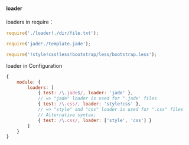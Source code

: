 #### loader

loaders in require：

``` javascript
require('./loader!./dir/file.txt');

require('jade!./template.jade');

require('!style!css!less!bootstrap/less/bootstrap.less');
```



loader in Configuration

``` javascript
{
    module: {
        loaders: [
            { test: /\.jade$/, loader: 'jade' },
            // => "jade" loader is used for ".jade' files
            { test: /\.css/, loader: 'style!css' },
            // => "style" and "css" loader is used for ".css" files
            // Alternative syntax;
            { test: /\.css/, loader: ['style', 'css'] }
        ]
    }
}
```

